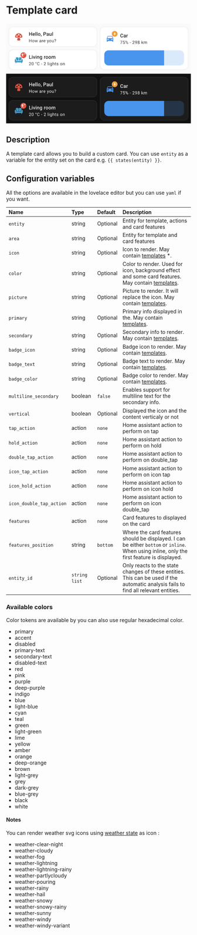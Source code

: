 # Template card

![Template light](../images/template-light.png)
![Template dark](../images/template-dark.png)

## Description

A template card allows you to build a custom card. You can use `entity` as a variable for the entity set on the card e.g. `{{ states(entity) }}`.

## Configuration variables

All the options are available in the lovelace editor but you can use `yaml` if you want.

| Name                     | Type            | Default  | Description                                                                                                                                                      |
| :----------------------- | :-------------- | :------- | :--------------------------------------------------------------------------------------------------------------------------------------------------------------- |
| `entity`                 | string          | Optional | Entity for template, actions and card features                                                                                                                   |
| `area`                   | string          | Optional | Entity for template and card features                                                                                                                            |
| `icon`                   | string          | Optional | Icon to render. May contain [templates](https://www.home-assistant.io/docs/configuration/templating/) \*.                                                        |
| `color`                  | string          | Optional | Color to render. Used for icon, background effect and some card features. May contain [templates](https://www.home-assistant.io/docs/configuration/templating/). |
| `picture`                | string          | Optional | Picture to render. It will replace the icon. May contain [templates](https://www.home-assistant.io/docs/configuration/templating/).                              |
| `primary`                | string          | Optional | Primary info displayed in the. May contain [templates](https://www.home-assistant.io/docs/configuration/templating/).                                            |
| `secondary`              | string          | Optional | Secondary info to render. May contain [templates](https://www.home-assistant.io/docs/configuration/templating/).                                                 |
| `badge_icon`             | string          | Optional | Badge icon to render. May contain [templates](https://www.home-assistant.io/docs/configuration/templating/).                                                     |
| `badge_text`             | string          | Optional | Badge text to render. May contain [templates](https://www.home-assistant.io/docs/configuration/templating/).                                                     |
| `badge_color`            | string          | Optional | Badge color to render. May contain [templates](https://www.home-assistant.io/docs/configuration/templating/).                                                    |
| `multiline_secondary`    | boolean         | `false`  | Enables support for multiline text for the secondary info.                                                                                                       |
| `vertical`               | boolean         | Optional | Displayed the icon and the content verticaly or not                                                                                                              |
| `tap_action`             | action          | `none`   | Home assistant action to perform on tap                                                                                                                          |
| `hold_action`            | action          | `none`   | Home assistant action to perform on hold                                                                                                                         |
| `double_tap_action`      | action          | `none`   | Home assistant action to perform on double_tap                                                                                                                   |
| `icon_tap_action`        | action          | `none`   | Home assistant action to perform on icon tap                                                                                                                     |
| `icon_hold_action`       | action          | `none`   | Home assistant action to perform on icon hold                                                                                                                    |
| `icon_double_tap_action` | action          | `none`   | Home assistant action to perform on icon double_tap                                                                                                              |
| `features`               | action          | `none`   | Card features to displayed on the card                                                                                                                           |
| `features_position`      | string          | `bottom` | Where the card features should be displayed. I can be either `bottom` or `inline`. When using inline, only the first feature is displayed.                       |
| `entity_id`              | `string` `list` | Optional | Only reacts to the state changes of these entities. This can be used if the automatic analysis fails to find all relevant entities.                              |

### Available colors

Color tokens are available by you can also use regular hexadecimal color.

- primary
- accent
- disabled
- primary-text
- secondary-text
- disabled-text
- red
- pink
- purple
- deep-purple
- indigo
- blue
- light-blue
- cyan
- teal
- green
- light-green
- lime
- yellow
- amber
- orange
- deep-orange
- brown
- light-grey
- grey
- dark-grey
- blue-grey
- black
- white

#### Notes

You can render weather svg icons using [weather state](https://developers.home-assistant.io/docs/core/entity/weather/#recommended-values-for-state-and-condition) as icon :

- weather-clear-night
- weather-cloudy
- weather-fog
- weather-lightning
- weather-lightning-rainy
- weather-partlycloudy
- weather-pouring
- weather-rainy
- weather-hail
- weather-snowy
- weather-snowy-rainy
- weather-sunny
- weather-windy
- weather-windy-variant
